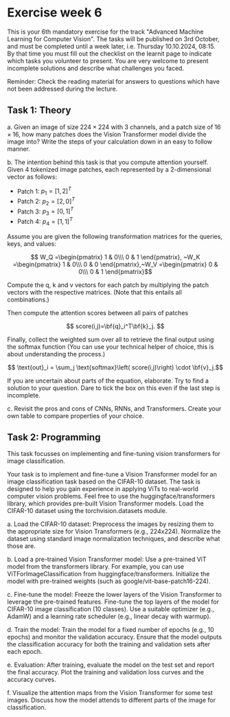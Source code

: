 # Exercise week 6

This is your 6th mandatory exercise for the track "Advanced Machine Learning for Computer Vision".
The tasks will be published on 3rd October, and must be completed until a week later, i.e. Thursday 10.10.2024, 08:15. 
By that time you must fill out the checklist on the learnit page to indicate which tasks you volunteer to present. 
You are very welcome to present incomplete solutions and describe what challenges you faced.

Reminder: Check the reading material for answers to questions which have not been addressed during the lecture. 


## Task 1: Theory

a. Given an image of size $224 \times 224$ with 3 channels, and a patch size of $16\times 16$, how many patches does the Vision Transformer model divide the image into? Write the steps of your calculation down in an easy to follow manner. 

b. The intention behind this task is that you compute attention yourself.
Given 4 tokenized image patches, each represented by a 2-dimensional vector as follows:
- Patch 1: $p_1=[1,2]^T$
- Patch 2: $p_2=[2,0]^T$
- Patch 3: $p_3=[0,1]^T$
- Patch 4: $p_4=[1,1]^T$

Assume you are given the following transformation matrices for the queries, keys, and values:

$$ W_Q =\begin{pmatrix} 1 & 0\\\ 0 & 1 \end{pmatrix}, ~W_K =\begin{pmatrix} 1 & 0\\\ 0 & 0 \end{pmatrix},~W_V =\begin{pmatrix} 0 & 0\\\ 0 & 1 \end{pmatrix}$$

Compute the q, k and v vectors for each patch by multiplying the patch vectors with the respective matrices. (Note that this entails all combinations.)

Then compute the attention scores between all pairs of patches 

$$ score(i,j)=\bf{q}_i^T\bf{k}_j. $$

Finally, collect the weighted sum over all to retrieve the final output using the softmax function (You can use your technical helper of choice, this is about understanding the process.)

$$ \text{out}_i = \sum_j \text{softmax}\left( score(i,j)\right) \cdot \bf{v}_j.$$

If you are uncertain about parts of the equation, elaborate. 
Try to find a solution to your question. Dare to tick the box on this even if the last step is incomplete.

c. Revisit the pros and cons of CNNs, RNNs, and Transformers. 
Create your own table to compare properties of your choice. 

## Task 2: Programming

This task focusses on implementing and fine-tuning vision transformers for image classification.  

Your task is to implement and fine-tune a Vision Transformer model for an image classification task based on the CIFAR-10 dataset. 
The task is designed to help you gain experience in applying ViTs to real-world computer vision problems. 
Feel free to use the huggingface/transformers library, which provides pre-built Vision Transformer models. Load the CIFAR-10 dataset using the torchvision.datasets module.


a. Load the CIFAR-10 dataset: 
        Preprocess the images by resizing them to the appropriate size for Vision Transformers (e.g., 224x224).
        Normalize the dataset using standard image normalization techniques, and describe what those are.

b. Load a pre-trained Vision Transformer model:
        Use a pre-trained ViT model from the transformers library. For example, you can use ViTForImageClassification from huggingface/transformers.
        Initialize the model with pre-trained weights (such as google/vit-base-patch16-224).

c. Fine-tune the model:
        Freeze the lower layers of the Vision Transformer to leverage the pre-trained features.
        Fine-tune the top layers of the model for CIFAR-10 image classification (10 classes).
        Use a suitable optimizer (e.g., AdamW) and a learning rate scheduler (e.g., linear decay with warmup).

d. Train the model:
        Train the model for a fixed number of epochs (e.g., 10 epochs) and monitor the validation accuracy.
        Ensure that the model outputs the classification accuracy for both the training and validation sets after each epoch.

e. Evaluation:
    After training, evaluate the model on the test set and report the final accuracy.
    Plot the training and validation loss curves and the accuracy curves.

f. Visualize the attention maps from the Vision Transformer for some test images. Discuss how the model attends to different parts of the image for classification.
